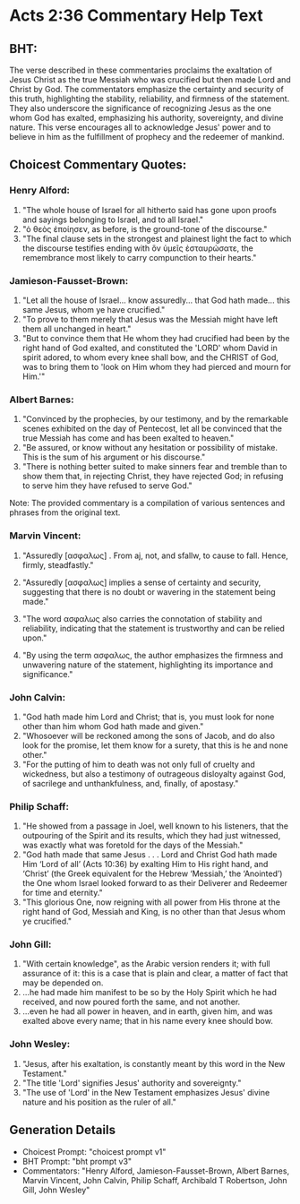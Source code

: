 # Acts 2:36 Commentary Help Text

## BHT:
The verse described in these commentaries proclaims the exaltation of Jesus Christ as the true Messiah who was crucified but then made Lord and Christ by God. The commentators emphasize the certainty and security of this truth, highlighting the stability, reliability, and firmness of the statement. They also underscore the significance of recognizing Jesus as the one whom God has exalted, emphasizing his authority, sovereignty, and divine nature. This verse encourages all to acknowledge Jesus' power and to believe in him as the fulfillment of prophecy and the redeemer of mankind.

## Choicest Commentary Quotes:
### Henry Alford:
1. "The whole house of Israel for all hitherto said has gone upon proofs and sayings belonging to Israel, and to all Israel."
2. "ὁ θεὸς ἐποίησεν, as before, is the ground-tone of the discourse."
3. "The final clause sets in the strongest and plainest light the fact to which the discourse testifies ending with ὃν ὑμεῖς ἐσταυρώσατε, the remembrance most likely to carry compunction to their hearts."

### Jamieson-Fausset-Brown:
1. "Let all the house of Israel... know assuredly... that God hath made... this same Jesus, whom ye have crucified." 
2. "To prove to them merely that Jesus was the Messiah might have left them all unchanged in heart."
3. "But to convince them that He whom they had crucified had been by the right hand of God exalted, and constituted the 'LORD' whom David in spirit adored, to whom every knee shall bow, and the CHRIST of God, was to bring them to 'look on Him whom they had pierced and mourn for Him.'"

### Albert Barnes:
1. "Convinced by the prophecies, by our testimony, and by the remarkable scenes exhibited on the day of Pentecost, let all be convinced that the true Messiah has come and has been exalted to heaven."
2. "Be assured, or know without any hesitation or possibility of mistake. This is the sum of his argument or his discourse."
3. "There is nothing better suited to make sinners fear and tremble than to show them that, in rejecting Christ, they have rejected God; in refusing to serve him they have refused to serve God."

Note: The provided commentary is a compilation of various sentences and phrases from the original text.

### Marvin Vincent:
1. "Assuredly [ασφαλως] . From aj, not, and sfallw, to cause to fall. Hence, firmly, steadfastly."

2. "Assuredly [ασφαλως] implies a sense of certainty and security, suggesting that there is no doubt or wavering in the statement being made."

3. "The word ασφαλως also carries the connotation of stability and reliability, indicating that the statement is trustworthy and can be relied upon."

4. "By using the term ασφαλως, the author emphasizes the firmness and unwavering nature of the statement, highlighting its importance and significance."

### John Calvin:
1. "God hath made him Lord and Christ; that is, you must look for none other than him whom God hath made and given." 
2. "Whosoever will be reckoned among the sons of Jacob, and do also look for the promise, let them know for a surety, that this is he and none other." 
3. "For the putting of him to death was not only full of cruelty and wickedness, but also a testimony of outrageous disloyalty against God, of sacrilege and unthankfulness, and, finally, of apostasy."

### Philip Schaff:
1. "He showed from a passage in Joel, well known to his listeners, that the outpouring of the Spirit and its results, which they had just witnessed, was exactly what was foretold for the days of the Messiah."
2. "God hath made that same Jesus . . . Lord and Christ God hath made Him ‘Lord of all’ (Acts 10:36) by exalting Him to His right hand, and ‘Christ’ (the Greek equivalent for the Hebrew ‘Messiah,’ the ‘Anointed’) the One whom Israel looked forward to as their Deliverer and Redeemer for time and eternity."
3. "This glorious One, now reigning with all power from His throne at the right hand of God, Messiah and King, is no other than that Jesus whom ye crucified."

### John Gill:
1. "With certain knowledge", as the Arabic version renders it; with full assurance of it: this is a case that is plain and clear, a matter of fact that may be depended on.
2. ...he had made him manifest to be so by the Holy Spirit which he had received, and now poured forth the same, and not another.
3. ...even he had all power in heaven, and in earth, given him, and was exalted above every name; that in his name every knee should bow.

### John Wesley:
1. "Jesus, after his exaltation, is constantly meant by this word in the New Testament." 
2. "The title 'Lord' signifies Jesus' authority and sovereignty." 
3. "The use of 'Lord' in the New Testament emphasizes Jesus' divine nature and his position as the ruler of all."


## Generation Details
- Choicest Prompt: "choicest prompt v1"
- BHT Prompt: "bht prompt v3"
- Commentators: "Henry Alford, Jamieson-Fausset-Brown, Albert Barnes, Marvin Vincent, John Calvin, Philip Schaff, Archibald T Robertson, John Gill, John Wesley"
